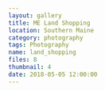 ```yaml
---
layout: gallery
title: ME Land Shopping
location: Southern Maine
category: photography
tags: Photography
name: land_shopping
files: 8
thumbnail: 4
date: 2018-05-05 12:00:00
---
```

